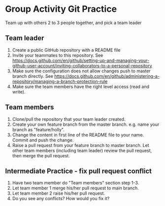 # Group Activity Git Practice

Team up with others 2 to 3 people together, and pick a team leader

## Team leader

1. Create a public GitHub repository with a README file
2. Invite your teammates to this repository. See <https://docs.github.com/en/github/setting-up-and-managing-your-github-user-account/inviting-collaborators-to-a-personal-repository>
3. Make sure the configuration does not allow changes push to master branch directly. See <https://docs.github.com/en/github/administering-a-repository/managing-a-branch-protection-rule>
4. Make sure the team members have the right level access (read and write).

## Team members

1. Clone/pull the repository that your team leader created.
2. Create your own feature branch from the master branch. e.g. name your branch as "feature/holly".
3. Change the content in first line of the README file to your name. Commit and push the change.
4. Raise a pull request from your feature branch to master branch. Let other team members (including team leader) review the pull request, then merge the pull request.

## Intermediate Practice - fix pull request conflict

1. Have two team member do "Team members" section step 1-3.
2. Let team member 1 merge his/her pull request to main branch.
3. Let team member 2 raise his/her pull request.
4. Do you see any conflicts? How would you fix it?
